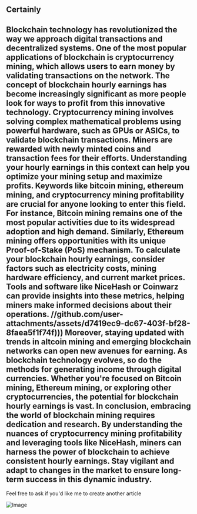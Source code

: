 Certainly
---
Blockchain technology has revolutionized the way we approach digital transactions and decentralized systems. One of the most popular applications of blockchain is cryptocurrency mining, which allows users to earn money by validating transactions on the network. The concept of **blockchain hourly earnings** has become increasingly significant as more people look for ways to profit from this innovative technology.
Cryptocurrency mining involves solving complex mathematical problems using powerful hardware, such as GPUs or ASICs, to validate blockchain transactions. Miners are rewarded with newly minted coins and transaction fees for their efforts. Understanding your **hourly earnings** in this context can help you optimize your mining setup and maximize profits.
Keywords like **bitcoin mining**, **ethereum mining**, and **cryptocurrency mining profitability** are crucial for anyone looking to enter this field. For instance, Bitcoin mining remains one of the most popular activities due to its widespread adoption and high demand. Similarly, Ethereum mining offers opportunities with its unique Proof-of-Stake (PoS) mechanism.
To calculate your **blockchain hourly earnings**, consider factors such as electricity costs, mining hardware efficiency, and current market prices. Tools and software like NiceHash or Coinwarz can provide insights into these metrics, helping miners make informed decisions about their operations.
 //github.com/user-attachments/assets/d7419ec9-dc67-403f-bf28-8faea5f1f74f)))
Moreover, staying updated with trends in **altcoin mining** and emerging blockchain networks can open new avenues for earning. As blockchain technology evolves, so do the methods for generating income through digital currencies. Whether you're focused on **Bitcoin mining**, **Ethereum mining**, or exploring other cryptocurrencies, the potential for **blockchain hourly earnings** is vast.
In conclusion, embracing the world of blockchain mining requires dedication and research. By understanding the nuances of **cryptocurrency mining profitability** and leveraging tools like **NiceHash**, miners can harness the power of blockchain to achieve consistent **hourly earnings**. Stay vigilant and adapt to changes in the market to ensure long-term success in this dynamic industry.
--- 
Feel free to ask if you'd like me to create another article


![Image](https://github.com/user-attachments/assets/d7419ec9-dc67-403f-bf28-8faea5f1f74f)